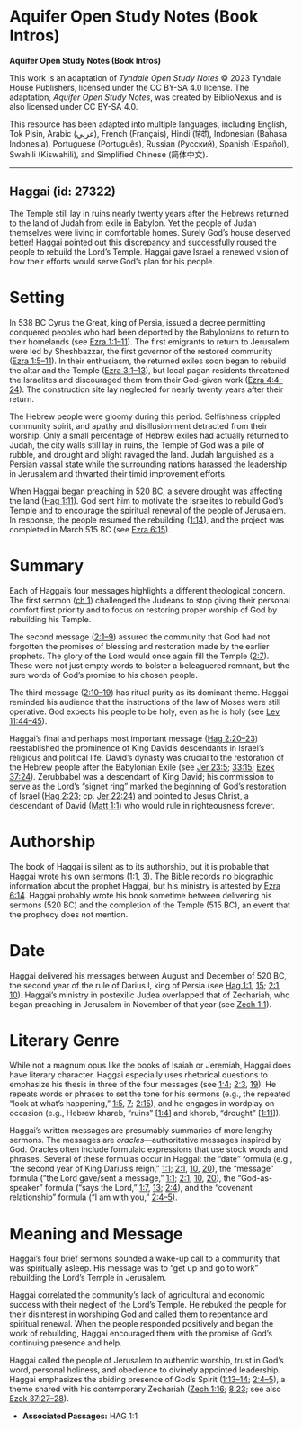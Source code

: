 # Aquifer Open Study Notes (Book Intros)

**Aquifer Open Study Notes (Book Intros)**

This work is an adaptation of *Tyndale Open Study Notes* © 2023 Tyndale House Publishers, licensed under the CC BY\-SA 4\.0 license. The adaptation, *Aquifer Open Study Notes*, was created by BiblioNexus and is also licensed under CC BY\-SA 4\.0\.

This resource has been adapted into multiple languages, including English, Tok Pisin, Arabic (عربي), French (Français), Hindi (हिंदी), Indonesian (Bahasa Indonesia), Portuguese (Português), Russian (Русский), Spanish (Español), Swahili (Kiswahili), and Simplified Chinese (简体中文).



--------------------------------

## Haggai (id: 27322)

The Temple still lay in ruins nearly twenty years after the Hebrews returned to the land of Judah from exile in Babylon. Yet the people of Judah themselves were living in comfortable homes. Surely God’s house deserved better! Haggai pointed out this discrepancy and successfully roused the people to rebuild the Lord’s Temple. Haggai gave Israel a renewed vision of how their efforts would serve God’s plan for his people.

Setting
=======

In 538 BC Cyrus the Great, king of Persia, issued a decree permitting conquered peoples who had been deported by the Babylonians to return to their homelands (see [Ezra 1:1–11](https://ref.ly/Ezra1:1-Ezra1:11)). The first emigrants to return to Jerusalem were led by Sheshbazzar, the first governor of the restored community ([Ezra 1:5–11](https://ref.ly/Ezra1:5-Ezra1:11)). In their enthusiasm, the returned exiles soon began to rebuild the altar and the Temple ([Ezra 3:1–13](https://ref.ly/Ezra3:1-Ezra3:13)), but local pagan residents threatened the Israelites and discouraged them from their God\-given work ([Ezra 4:4–24](https://ref.ly/Ezra4:4-Ezra4:24)). The construction site lay neglected for nearly twenty years after their return.

The Hebrew people were gloomy during this period. Selfishness crippled community spirit, and apathy and disillusionment detracted from their worship. Only a small percentage of Hebrew exiles had actually returned to Judah, the city walls still lay in ruins, the Temple of God was a pile of rubble, and drought and blight ravaged the land. Judah languished as a Persian vassal state while the surrounding nations harassed the leadership in Jerusalem and thwarted their timid improvement efforts.

When Haggai began preaching in 520 BC, a severe drought was affecting the land ([Hag 1:11](https://ref.ly/Hag1:11)). God sent him to motivate the Israelites to rebuild God’s Temple and to encourage the spiritual renewal of the people of Jerusalem. In response, the people resumed the rebuilding ([1:14](https://ref.ly/Hag1:14)), and the project was completed in March 515 BC (see [Ezra 6:15](https://ref.ly/Ezra6:15)).

Summary
=======

Each of Haggai’s four messages highlights a different theological concern. The first sermon ([ch 1](https://ref.ly/Hag1:1-Hag1:15)) challenged the Judeans to stop giving their personal comfort first priority and to focus on restoring proper worship of God by rebuilding his Temple.

The second message ([2:1–9](https://ref.ly/Hag2:1-Hag2:9)) assured the community that God had not forgotten the promises of blessing and restoration made by the earlier prophets. The glory of the Lord would once again fill the Temple ([2:7](https://ref.ly/Hag2:7)). These were not just empty words to bolster a beleaguered remnant, but the sure words of God’s promise to his chosen people.

The third message ([2:10–19](https://ref.ly/Hag2:10-Hag2:19)) has ritual purity as its dominant theme. Haggai reminded his audience that the instructions of the law of Moses were still operative. God expects his people to be holy, even as he is holy (see [Lev 11:44–45](https://ref.ly/Lev11:44-Lev11:45)).

Haggai’s final and perhaps most important message ([Hag 2:20–23](https://ref.ly/Hag2:20-Hag2:23)) reestablished the prominence of King David’s descendants in Israel’s religious and political life. David’s dynasty was crucial to the restoration of the Hebrew people after the Babylonian Exile (see [Jer 23:5](https://ref.ly/Jer23:5); [33:15](https://ref.ly/Jer33:15); [Ezek 37:24](https://ref.ly/Ezek37:24)). Zerubbabel was a descendant of King David; his commission to serve as the Lord’s “signet ring” marked the beginning of God’s restoration of Israel ([Hag 2:23](https://ref.ly/Hag2:23); cp. [Jer 22:24](https://ref.ly/Jer22:24)) and pointed to Jesus Christ, a descendant of David ([Matt 1:1](https://ref.ly/Matt1:1)) who would rule in righteousness forever.

Authorship
==========

The book of Haggai is silent as to its authorship, but it is probable that Haggai wrote his own sermons ([1:1](https://ref.ly/Hag1:1), [3](https://ref.ly/Hag1:3)). The Bible records no biographic information about the prophet Haggai, but his ministry is attested by [Ezra 6:14](https://ref.ly/Ezra6:14). Haggai probably wrote his book sometime between delivering his sermons (520 BC) and the completion of the Temple (515 BC), an event that the prophecy does not mention.

Date
====

Haggai delivered his messages between August and December of 520 BC, the second year of the rule of Darius I, king of Persia (see [Hag 1:1](https://ref.ly/Hag1:1), [15](https://ref.ly/Hag1:15); [2:1](https://ref.ly/Hag2:1), [10](https://ref.ly/Hag2:10)). Haggai’s ministry in postexilic Judea overlapped that of Zechariah, who began preaching in Jerusalem in November of that year (see [Zech 1:1](https://ref.ly/Zech1:1)).

Literary Genre
==============

While not a magnum opus like the books of Isaiah or Jeremiah, Haggai does have literary character. Haggai especially uses rhetorical questions to emphasize his thesis in three of the four messages (see [1:4](https://ref.ly/Hag1:4); [2:3](https://ref.ly/Hag2:3), [19](https://ref.ly/Hag2:19)). He repeats words or phrases to set the tone for his sermons (e.g., the repeated “look at what’s happening,” [1:5](https://ref.ly/Hag1:5), [7](https://ref.ly/Hag1:7); [2:15](https://ref.ly/Hag2:15)), and he engages in wordplay on occasion (e.g., Hebrew khareb, “ruins” \[[1:4](https://ref.ly/Hag1:4)] and khoreb, “drought” \[[1:11](https://ref.ly/Hag1:11)]).

Haggai’s written messages are presumably summaries of more lengthy sermons. The messages are *oracles*—authoritative messages inspired by God. Oracles often include formulaic expressions that use stock words and phrases. Several of these formulas occur in Haggai: the “date” formula (e.g., “the second year of King Darius’s reign,” [1:1](https://ref.ly/Hag1:1); [2:1](https://ref.ly/Hag2:1), [10](https://ref.ly/Hag2:10), [20](https://ref.ly/Hag2:20)), the “message” formula (“the Lord gave/sent a message,” [1:1](https://ref.ly/Hag1:1); [2:1](https://ref.ly/Hag2:1), [10](https://ref.ly/Hag2:10), [20](https://ref.ly/Hag2:20)), the “God\-as\-speaker” formula (“says the Lord,” [1:7](https://ref.ly/Hag1:7), [13](https://ref.ly/Hag1:13); [2:4](https://ref.ly/Hag2:4)), and the “covenant relationship” formula (“I am with you,” [2:4–5](https://ref.ly/Hag2:4-Hag2:5)).

Meaning and Message
===================

Haggai’s four brief sermons sounded a wake\-up call to a community that was spiritually asleep. His message was to “get up and go to work” rebuilding the Lord’s Temple in Jerusalem.

Haggai correlated the community’s lack of agricultural and economic success with their neglect of the Lord’s Temple. He rebuked the people for their disinterest in worshiping God and called them to repentance and spiritual renewal. When the people responded positively and began the work of rebuilding, Haggai encouraged them with the promise of God’s continuing presence and help.

Haggai called the people of Jerusalem to authentic worship, trust in God’s word, personal holiness, and obedience to divinely appointed leadership. Haggai emphasizes the abiding presence of God’s Spirit ([1:13–14](https://ref.ly/Hag1:13-Hag1:14); [2:4–5](https://ref.ly/Hag2:4-Hag2:5)), a theme shared with his contemporary Zechariah ([Zech 1:16](https://ref.ly/Zech1:16); [8:23](https://ref.ly/Zech8:23); see also [Ezek 37:27–28](https://ref.ly/Ezek37:27-Ezek37:28)).

* **Associated Passages:** HAG 1:1

